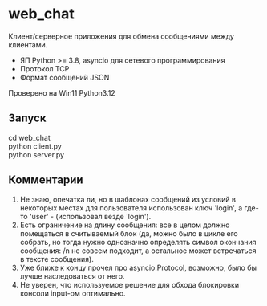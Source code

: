 # web_chat
Клиент/серверное приложения для обмена сообщениями между клиентами. 
- ЯП Python >= 3.8, asyncio для сетевого программирования 
- Протокол TCP
- Формат сообщений JSON

Проверено на Win11 Python3.12

## Запуск
cd web_chat  
python client.py  
python server.py  

## Комментарии
1. Не знаю, опечатка ли, но в шаблонах сообщений из условий в некоторых местах для пользователя использован ключ 'login', а где-то 'user' - (использовал везде 'login').
2. Есть ограничение на длину сообщения: все в целом должно помещаться в считываемый блок (да, можно было в цикле его собрать, но тогда нужно однозначно определять символ окончания сообщения: /n не совсем подходит, а остальное может встречаться в тексте сообщения).
3. Уже ближе к концу прочел про asyncio.Protocol, возможно, было бы лучше наследоваться от него.
4. Не уверен, что используемое решение для обхода блокировки консоли input-ом оптимально.

